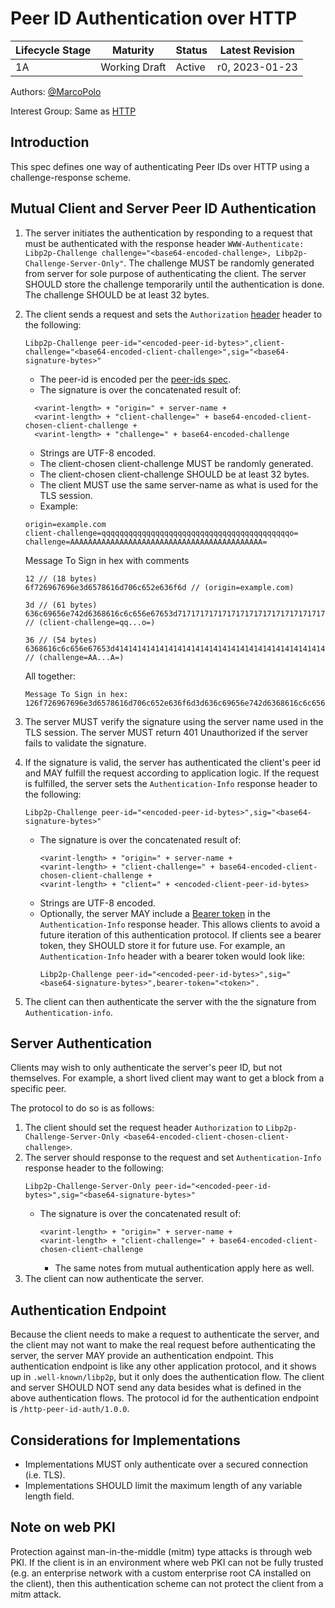 # Peer ID Authentication over HTTP

| Lifecycle Stage | Maturity      | Status | Latest Revision |
| --------------- | ------------- | ------ | --------------- |
| 1A              | Working Draft | Active | r0, 2023-01-23  |

Authors: [@MarcoPolo]

[@MarcoPolo]: https://github.com/MarcoPolo

Interest Group: Same as [HTTP](README.md)

## Introduction

This spec defines one way of authenticating Peer IDs over HTTP using a
challenge-response scheme.

## Mutual Client and Server Peer ID Authentication

1. The server initiates the authentication by responding to a request that must
   be authenticated with the response header `WWW-Authenticate: Libp2p-Challenge
   challenge="<base64-encoded-challenge>, Libp2p-Challenge-Server-Only"`. The
   challenge MUST be randomly generated from server for sole purpose of
   authenticating the client. The server SHOULD store the challenge temporarily
   until the authentication is done. The challenge SHOULD be at least 32 bytes.
1. The client sends a request and sets the `Authorization`
   [header](https://www.rfc-editor.org/rfc/rfc9110.html#section-11.6.2) header
   to the following:
   ```
   Libp2p-Challenge peer-id="<encoded-peer-id-bytes>",client-challenge="<base64-encoded-client-challenge>",sig="<base64-signature-bytes>"
   ```
   * The peer-id is encoded per the [peer-ids spec](../peer-ids/peer-ids.md).
   * The signature is over the concatenated result of:
   ```
     <varint-length> + "origin=" + server-name + 
     <varint-length> + "client-challenge=" + base64-encoded-client-chosen-client-challenge + 
     <varint-length> + "challenge=" + base64-encoded-challenge
   ```
   * Strings are UTF-8 encoded.
   * The client-chosen client-challenge MUST be randomly generated.
   * The client-chosen client-challenge SHOULD be at least 32 bytes.
   * The client MUST use the same server-name as what is used for the TLS
     session.
   * Example: 
    ```
    origin=example.com
    client-challenge=qqqqqqqqqqqqqqqqqqqqqqqqqqqqqqqqqqqqqqqqqqo=
    challenge=AAAAAAAAAAAAAAAAAAAAAAAAAAAAAAAAAAAAAAAAAAA=
    ```

    Message To Sign in hex with comments
    ```
    12 // (18 bytes)
    6f726967696e3d6578616d706c652e636f6d // (origin=example.com)

    3d // (61 bytes)
    636c69656e742d6368616c6c656e67653d7171717171717171717171717171717171717171717171717171717171717171717171717171717171716f3d // (client-challenge=qq...o=)

    36 // (54 bytes)
    6368616c6c656e67653d414141414141414141414141414141414141414141414141414141414141414141414141414141414141413d // (challenge=AA...A=)
    ```

    All together:
    ```
    Message To Sign in hex:
    126f726967696e3d6578616d706c652e636f6d3d636c69656e742d6368616c6c656e67653d7171717171717171717171717171717171717171717171717171717171717171717171717171717171716f3d366368616c6c656e67653d414141414141414141414141414141414141414141414141414141414141414141414141414141414141413d
    ```
2. The server MUST verify the signature using the server name used in the TLS
   session. The server MUST return 401 Unauthorized if the server fails to
   validate the signature.
3. If the signature is valid, the server has authenticated the client's peer id
   and MAY fulfill the request according to application logic. If the request is
   fulfilled, the server sets the `Authentication-Info` response header to the
   following:
    ```
    Libp2p-Challenge peer-id="<encoded-peer-id-bytes>",sig="<base64-signature-bytes>"
    ```
   * The signature is over the concatenated result of:
        ```
        <varint-length> + "origin=" + server-name + 
        <varint-length> + "client-challenge=" + base64-encoded-client-chosen-client-challenge + 
        <varint-length> + "client=" + <encoded-client-peer-id-bytes>
        ```
    * Strings are UTF-8 encoded.
    * Optionally, the server MAY include a [Bearer
      token](https://datatracker.ietf.org/doc/html/rfc6750) in the
      `Authentication-Info` response header. This allows clients to avoid a
      future iteration of this authentication protocol. If clients see a bearer
      token, they SHOULD store it for future use. For example,  an
      `Authentication-Info` header with a bearer token would look like:
      ```
      Libp2p-Challenge peer-id="<encoded-peer-id-bytes>",sig="<base64-signature-bytes>",bearer-token="<token>".
      ```
4. The client can then authenticate the server with the the signature from
   `Authentication-info`.

## Server Authentication

Clients may wish to only authenticate the server's peer ID, but not themselves.
For example, a short lived client may want to get a block from a specific peer.

The protocol to do so is as follows:

1. The client should set the request header `Authorization` to
   `Libp2p-Challenge-Server-Only <base64-encoded-client-chosen-client-challenge>`.
1. The server should response to the request and set `Authentication-Info`
   response header to the following:
    ```
    Libp2p-Challenge-Server-Only peer-id="<encoded-peer-id-bytes>",sig="<base64-signature-bytes>"
    ```
   * The signature is over the concatenated result of:
        ```
        <varint-length> + "origin=" + server-name + 
        <varint-length> + "client-challenge=" + base64-encoded-client-chosen-client-challenge
        ```
        * The same notes from mutual authentication apply here as well.
1. The client can now authenticate the server.

## Authentication Endpoint

Because the client needs to make a request to authenticate the server, and the
client may not want to make the real request before authenticating the server,
the server MAY provide an authentication endpoint. This authentication endpoint
is like any other application protocol, and it shows up in `.well-known/libp2p`,
but it only does the authentication flow. The client and server SHOULD NOT send
any data besides what is defined in the above authentication flows. The protocol
id for the authentication endpoint is `/http-peer-id-auth/1.0.0`.


## Considerations for Implementations

* Implementations MUST only authenticate over a secured connection (i.e. TLS).
* Implementations SHOULD limit the maximum length of any variable length field.

## Note on web PKI

Protection against man-in-the-middle (mitm) type attacks is through web PKI. If
the client is in an environment where web PKI can not be fully trusted (e.g. an
enterprise network with a custom enterprise root CA installed on the client),
then this authentication scheme can not protect the client from a mitm attack.
